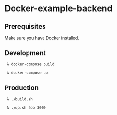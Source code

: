 # Docker-example-backend



## Prerequisites

Make sure you have Docker installed.

## Development

```sh
 λ docker-compose build
```
```sh
 λ docker-compose up
```

## Production

```sh
 λ ./build.sh
```
```sh
 λ ./up.sh foo 3000
```
